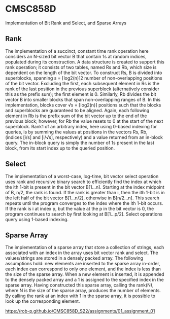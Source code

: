 # CMSC858D
Implementation of Bit Rank and Select, and Sparse Arrays

## Rank

The implementation of a succinct, constant time rank operation here considers an N-sized bit vector B that contain 1s at random indices, populated during its construction. A data structure  is created to support this rank operation; it consists of two tables, named Rs and Rb, which size is dependent on the length of the bit vector. To construct Rs, B is divided into superblocks, spanning s = ⌈log2(n)⌉2  number of non-overlapping positions of the bit vector. Excluding the first, each subsequent element in Rs is the rank of the last position in the previous superblock (alternatively consider this as the prefix sum); the first element is 0. Similarly, Rb divides the bit vector B into smaller blocks that span non-overlapping ranges of B. In this implementation, blocks cover √s = ⌈log2(n)⌉ positions such that the blocks and superblocks are guaranteed to be aligned. Again, each following element in Rb is the prefix sum of the bit vector up to the end of the previous block; however, for Rb the value resets to 0 at the start of the next superblock. Rank1 of an arbitrary index, here using 0-based indexing for queries, is by summing the values at positions in the vectors Rs, Rb, (indices [i/s] and [i/√s], respectively) and a value returned from an in-block query. The in-block query is simply the number of 1s present in the last block, from its start index up to the queried position.

## Select

The implementation of a worst-case, log-time, bit vector select operation uses rank and recursive binary search to efficiently find the index at which the ith 1-bit is present in the bit vector B[1…n]. Starting at the index midpoint of B, n/2, the rank is found. If the rank is greater than i, then the ith 1-bit is in the left half of the bit vector B[1…n/2], otherwise in B[n/2…n]. This search repeats until the program converges to the index where the ith 1-bit occurs. If the rank is i at index p, but the value at the p in the bit vector is 0, the program continues to search by first looking at B[1…p/2]. Select operations query using 1-based indexing.

## Sparse Array

The implementation of a sparse array that store a collection of strings, each associated with an index in the array uses bit vector rank and select. The values/strings are stored in a densely packed array. The following assumptions hold: new elements are inserted to the sparse array in-order, each index can correspond to only one element, and the index is less than the size of the sparse array. When a new element is inserted, it is appended to the densely packed array and a 1 is assigned to the specified index in the sparse array. Having constructed this sparse array, calling the rank(N), where N is the size of the sparse array, produces the number of elements. By calling the rank at an index with 1 in the sparse array, it is possible to look up the corresponding element.

https://rob-p.github.io/CMSC858D_S22/assignments/01_assignment_01

